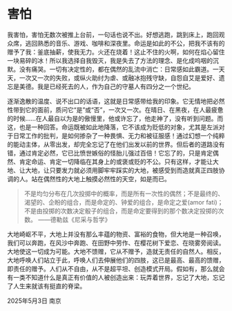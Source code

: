 # 害怕

我害怕，害怕无数次被推上台前，一句话也说不出。好想逃跑，跳到床上，跑回观众席，逃回熟悉的音乐、游戏、咖啡和深夜里。命运是如此的不公，把我不该有的赠予了我：釜底抽薪，使我无力。火还在烧着！这止不住的火啊，如何在焰心留住一块易碎的冰！所以我选择自我毁灭，我是失去了方法的理念、是化成呜咽的沉默。没有痛哭。一切有决定性的，都在偶然的乱流中消亡：日常感如此霸道。一天天，一次又一次的失败，或纵火助纣为虐、或融冰抱残守缺，自怨自艾是爱好、遗忘是美德。我是已经死去的人，作为自己的守墓人有四分之一个世纪。

逐渐逸散的温度、说不出口的话语，这就是日常感带给我的印象。它无情地把必然性带到它的面前，质问它“是”或“否”，一次又一次。在晴日、在黑夜，在人最疲惫的时候……在人最自以为是的傲慢里，他或许忘了，他走神了，没有听到问题。而这，也是一种回答。命运既被如此地降落，它不该成为贬低的对象，尤其是左派对于日常工作的批判，是如何掺杂了一种畏惧、无力和被征服感！通过幻想一个纯粹的能动主体，从零出发，却完全忘记了在他们出发以前的世界。但后者的道路没有错，通过肯定必然，它已比愤世嫉俗的怪胎儿强过百倍！它忘了的，只是肯定偶然、肯定命运、肯定一切降临在其身上的或褒或贬的不公。只有这样，才能让大地、让大地，让只要发力就必须用脚牢牢踩实的大地，被感受到而造就真正四肢协调的人。站在偶然性的大地上触摸必然性的天空，如是而已。

> 不是均匀分布在几次投掷中的概率，而是所有一次性的偶然；不是最终的、渴望的、企盼的组合，而是命定的、钟爱的组合，是命定之爱(amor fati)；不是由投掷的次数决定骰子的组合，而是命定要得到的那个数决定投掷的次数。
> ——德勒兹《尼采与哲学》

大地崎岖不平，大地上并没有那么丰蕴的物资、富裕的食物，但大地是一种召唤，我们可以奔跑，在风沙中奔跑、在田野中劳作、在樱花树下爱恋、在晓雾旁阅读。大地使这一切成为可能。大地不馈赠，它从不赠予，造就无责任的自然人。相反，大地呼唤人们站立于此，呼唤人们去伸展他们的四肢，这已是最高、最高的馈赠，即责任的赠予。人们从不自由，从不是超平坦、创造模式开局。假如有，那么就会有一类不知道什么是真正有价值的人被创造出来：玩弄着世界，忘记了大地，忘记了人生来就该有挺直的脊梁。

2025年5月3日 南京
